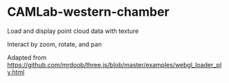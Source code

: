 # CAMLab-western-chamber
Load and display point cloud data with texture

Interact by zoom, rotate, and pan

Adapted from https://github.com/mrdoob/three.js/blob/master/examples/webgl_loader_ply.html
